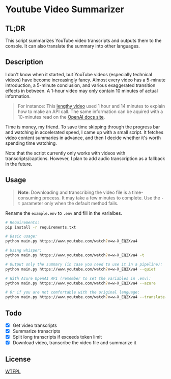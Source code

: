# Youtube Video Summarizer

## TL;DR

This script summarizes YouTube video transcripts and outputs them to the console. It can also translate the summary into other languages. 

## Description

I don't know when it started, but YouTube videos (especially technical videos) have become increasingly fancy. Almost every video has a 5-minute introduction, a 5-minute conclusion, and various exaggerated transition effects in between. A 1-hour video may only contain 10 minutes of actual information. 

> For instance: This [lengthy video](https://www.youtube.com/watch?v=w-X_EQ2Xva4) used 1 hour and 14 minutes to explain how to make an API call. The same information can be aquired with a 10-minutes read on the [OpenAI docs site](https://platform.openai.com/docs/quickstart/build-your-application).

Time is money, my friend. To save time skipping through the progress bar and watching in accelerated speed, I came up with a small script. It fetches video content summaries in advance, and then I decide whether it's worth spending time watching.

Note that the script currently only works with videos with transcripts/captions. However, I plan to add audio transcription as a fallback in the future.

## Usage

> **Note**: Downloading and transcribing the video file is a time-consuming process. It may take a few minutes to complete. Use the `-t` parameter only when the default method fails.

Rename the `example.env` to `.env` and fill in the varialbes.

```bash
# Requirements:
pip install -r requirements.txt

# Basic usage:
python main.py https://www.youtube.com/watch?v=w-X_EQ2Xva4

# Using whisper:
python main.py https://www.youtube.com/watch?v=w-X_EQ2Xva4 -t

# Output only the summary (in case you need to use it in a pipeline):
python main.py https://www.youtube.com/watch?v=w-X_EQ2Xva4 --quiet

# With Azure OpenAI API (remember to set the variables in .env):
python main.py https://www.youtube.com/watch?v=w-X_EQ2Xva4 --azure

# Or if you are not comfortable with the original language:
python main.py https://www.youtube.com/watch?v=w-X_EQ2Xva4 --translate-to Japanese
```

## Todo

- [x] Get video transcripts
- [x] Summarize transcripts
- [x] Split long transcripts if exceeds token limit
- [x] Download video, transcribe the video file and summarize it

## License

[WTFPL](http://www.wtfpl.net/)
